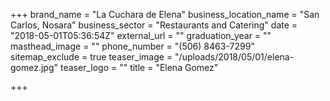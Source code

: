 +++
brand_name = "La Cuchara de Elena"
business_location_name = "San Carlos, Nosara"
business_sector = "Restaurants and Catering"
date = "2018-05-01T05:36:54Z"
external_url = ""
graduation_year = ""
masthead_image = ""
phone_number = "(506) 8463-7299"
sitemap_exclude = true
teaser_image = "/uploads/2018/05/01/elena-gomez.jpg"
teaser_logo = ""
title = "Elena Gomez"

+++

